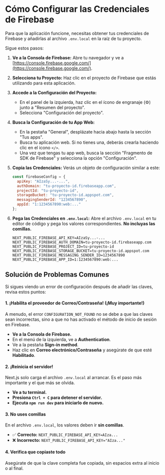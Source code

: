 # Cómo Configurar las Credenciales de Firebase

Para que la aplicación funcione, necesitas obtener tus credenciales de Firebase y añadirlas al archivo `.env.local` en la raíz de tu proyecto.

Sigue estos pasos:

1.  **Ve a la Consola de Firebase:**
    Abre tu navegador y ve a [https://console.firebase.google.com/](https://console.firebase.google.com/).

2.  **Selecciona tu Proyecto:**
    Haz clic en el proyecto de Firebase que estás utilizando para esta aplicación.

3.  **Accede a la Configuración del Proyecto:**
    - En el panel de la izquierda, haz clic en el ícono de engranaje (⚙️) junto a "Resumen del proyecto".
    - Selecciona "Configuración del proyecto".

4.  **Busca la Configuración de tu App Web:**
    - En la pestaña "General", desplázate hacia abajo hasta la sección "Tus apps".
    - Busca tu aplicación web. Si no tienes una, deberás crearla haciendo clic en el icono `</>`.
    - Una vez que tengas tu app web, busca la sección "Fragmento de SDK de Firebase" y selecciona la opción "Configuración".

5.  **Copia las Credenciales:**
    Verás un objeto de configuración similar a este:

    ```javascript
    const firebaseConfig = {
      apiKey: "AIzaSy...-...",
      authDomain: "tu-proyecto-id.firebaseapp.com",
      projectId: "tu-proyecto-id",
      storageBucket: "tu-proyecto-id.appspot.com",
      messagingSenderId: "1234567890",
      appId: "1:1234567890:web:..."
    };
    ```

6.  **Pega las Credenciales en `.env.local`:**
    Abre el archivo `.env.local` en tu editor de código y pega los valores correspondientes. **No incluyas las comillas.**

    ```dotenv
    NEXT_PUBLIC_FIREBASE_API_KEY=AIzaSy...-...
    NEXT_PUBLIC_FIREBASE_AUTH_DOMAIN=tu-proyecto-id.firebaseapp.com
    NEXT_PUBLIC_FIREBASE_PROJECT_ID=tu-proyecto-id
    NEXT_PUBLIC_FIREBASE_STORAGE_BUCKET=tu-proyecto-id.appspot.com
    NEXT_PUBLIC_FIREBASE_MESSAGING_SENDER_ID=1234567890
    NEXT_PUBLIC_FIREBASE_APP_ID=1:1234567890:web:...
    ```

## Solución de Problemas Comunes

Si sigues viendo un error de configuración después de añadir las claves, revisa estos puntos:

#### 1. ¡Habilita el proveedor de Correo/Contraseña! (¡Muy importante!)
A menudo, el error `CONFIGURATION_NOT_FOUND` no se debe a que las claves sean incorrectas, sino a que no has activado el método de inicio de sesión en Firebase.
- **Ve a la Consola de Firebase.**
- En el menú de la izquierda, ve a **Authentication**.
- Ve a la pestaña **Sign-in method**.
- Haz clic en **Correo electrónico/Contraseña** y asegúrate de que esté **Habilitado**.

#### 2. ¡Reinicia el servidor!
Next.js solo carga el archivo `.env.local` al arrancar. Es el paso más importante y el que más se olvida.
- **Ve a tu terminal.**
- **Presiona `Ctrl + C` para detener el servidor.**
- **Ejecuta `npm run dev` para iniciarlo de nuevo.**

#### 3. No uses comillas
En el archivo `.env.local`, los valores deben ir **sin comillas**.
- ✅ **Correcto:** `NEXT_PUBLIC_FIREBASE_API_KEY=AIza...`
- ❌ **Incorrecto:** `NEXT_PUBLIC_FIREBASE_API_KEY="AIza..."`

#### 4. Verifica que copiaste todo
Asegúrate de que la clave completa fue copiada, sin espacios extra al inicio o al final.
